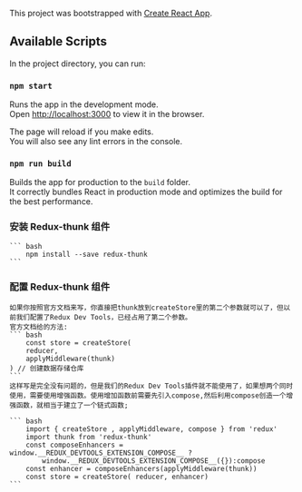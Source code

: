 This project was bootstrapped with [Create React App](https://github.com/facebook/create-react-app).

## Available Scripts

In the project directory, you can run:

### `npm start`

Runs the app in the development mode.<br />
Open [http://localhost:3000](http://localhost:3000) to view it in the browser.

The page will reload if you make edits.<br />
You will also see any lint errors in the console.

### `npm run build`

Builds the app for production to the `build` folder.<br />
It correctly bundles React in production mode and optimizes the build for the best performance.

### 安装 Redux-thunk 组件

    ``` bash
        npm install --save redux-thunk
    ```
### 配置 Redux-thunk 组件
    如果你按照官方文档来写，你直接把thunk放到createStore里的第二个参数就可以了，但以前我们配置了Redux Dev Tools，已经占用了第二个参数。
    官方文档给的方法:
    ``` bash
        const store = createStore(
        reducer,
        applyMiddleware(thunk)
    ) // 创建数据存储仓库
    ```
    这样写是完全没有问题的，但是我们的Redux Dev Tools插件就不能使用了，如果想两个同时使用，需要使用增强函数。使用增加函数前需要先引入compose,然后利用compose创造一个增强函数，就相当于建立了一个链式函数;

    ``` bash
        import { createStore , applyMiddleware, compose } from 'redux'
        import thunk from 'redux-thunk'
        const composeEnhancers =   window.__REDUX_DEVTOOLS_EXTENSION_COMPOSE__ ?
            window.__REDUX_DEVTOOLS_EXTENSION_COMPOSE__({}):compose
        const enhancer = composeEnhancers(applyMiddleware(thunk))
        const store = createStore( reducer, enhancer)
    ```

